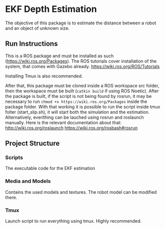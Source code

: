 # EKF Depth Estimation

The objective of this package is to estimate the distance between a robot and an object of unknown size.


## Run Instructions

This is a ROS package and must be installed as such (https://wiki.ros.org/Packages).
The ROS tutorials cover installation of the system, that comes with Gazebo already. https://wiki.ros.org/ROS/Tutorials


Installing Tmux is also recommended.

After that, this package must be cloned inside a ROS workspace src folder, then the workspace must be built (`catkin build` if using ROS Noetic).
After the package is built, if the script is not being found by rosrun, it may be necessary to run `chmod +x https://wiki.ros.org/Packages` inside the package folder.
With that working it is possible to run the script inside tmux folter (start_slip.sh), it will start both the simulation and the estimation. Alternatively, everithing can be lauched using rosrun and roslaunch manually.
Here is the relevant documentation about that:
http://wiki.ros.org/roslaunch
https://wiki.ros.org/rosbash#rosrun


## Project Structure
### Scripts
The executable code for the EKF estimation

### Media and Models
Contains the used models and textures. The robot model can be modified there.

### Tmux
Launch script to run everything using tmux. Highly recommended.

